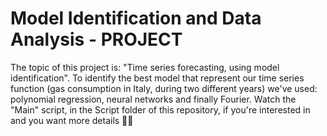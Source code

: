 # Model Identification and Data Analysis - PROJECT

The topic of this project is: "Time series forecasting, using model identification". 
To identify the best model that represent our time series function (gas consumption in Italy, during two different years) we've used: polynomial regression, neural networks and finally Fourier.
Watch the "Main" script, in the Script folder of this repository, if you're interested in and you want more details 🧐🥶
